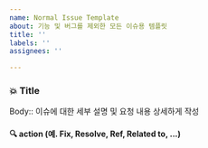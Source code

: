 ```yaml
---
name: Normal Issue Template
about: 기능 및 버그를 제외한 모든 이슈용 템플릿
title: ''
labels: ''
assignees: ''

---
```


### 💥 **Title**

Body:: 이슈에 대한 세부 설명 및 요청 내용 상세하게 작성

#### 🔍️ action (예. Fix, Resolve, Ref, Related to, ...)
